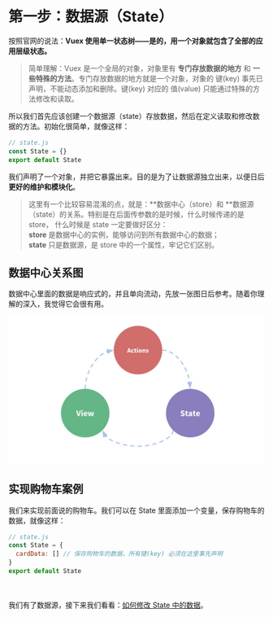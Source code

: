 # 第一步：数据源（State）

按照官网的说法：**Vuex 使用单一状态树——是的，用一个对象就包含了全部的应用层级状态。**<br/>
> 简单理解：Vuex 是一个全局的对象，对象里有 **专门存放数据的地方** 和 **一些特殊的方法**。专门存放数据的地方就是一个对象，对象的 键(key) 事先已声明，不能动态添加和删除。键(key) 对应的 值(value) 只能通过特殊的方法修改和读取。

所以我们首先应该创建一个数据源（state）存放数据，然后在定义读取和修改数据的方法。初始化很简单，就像这样：
```javascript
// state.js
const State = {}
export default State
```
我们声明了一个对象，并把它暴露出来。目的是为了让数据源独立出来，以便日后**更好的维护和模块化**。
> 这里有一个比较容易混淆的点，就是：**数据中心（store）</strong>和 **数据源（state）</strong>的关系。特别是在后面传参数的是时候，什么时候传递的是 store，
什么时候是 state 一定要做好区分：<br/>
**store** 是数据中心的实例，能够访问到所有数据中心的数据；<br/>
**state** 只是数据源，是 store 中的一个属性，牢记它们区别。

## 数据中心关系图

数据中心里面的数据是响应式的，并且单向流动，先放一张图日后参考。随着你理解的深入，我觉得它会很有用。

![avatar](./images/state_and_store.png)

## 实现购物车案例

我们来实现前面说的购物车。我们可以在 State 里面添加一个变量，保存购物车的数据，就像这样：
```javascript
// state.js
const State = {
  cardData: [] // 保存购物车的数据，所有键(key) 必须在这里事先声明
}
export default State
```
<br/><br/>
我们有了数据源，接下来我们看看：[如何修改 State 中的数据](./mutations.md)。

